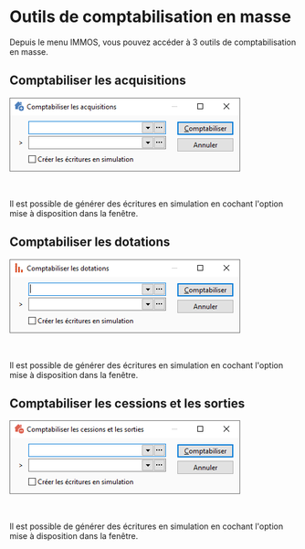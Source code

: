 # Outils de comptabilisation en masse

Depuis le menu IMMOS, vous pouvez 
 accéder à 3 outils de comptabilisation en masse.


## Comptabiliser les acquisitions


![](../assets/images/Comptabilisation/ComptabiliserAcquisitions.png)


 


Il est possible de générer des écritures en simulation en cochant l'option 
 mise à disposition dans la fenêtre.


## Comptabiliser les dotations


![](../assets/images/Comptabilisation/ComptabiliserDotations.png)


 


Il est possible de générer des écritures en simulation en cochant l'option 
 mise à disposition dans la fenêtre.


## Comptabiliser les cessions et les sorties


![](../assets/images/Comptabilisation/ComptabiliserCessionsSorties.png)


 


Il est possible de générer des écritures en simulation en cochant l'option 
 mise à disposition dans la fenêtre.


